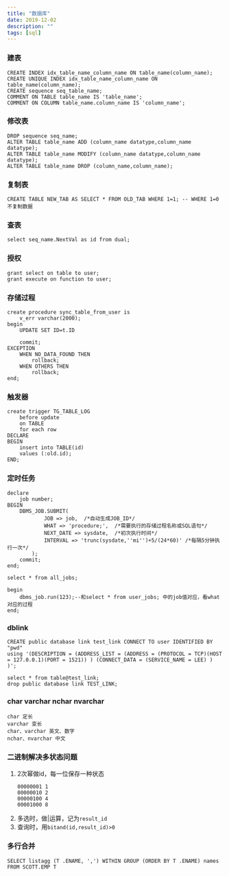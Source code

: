 ```yaml
---
title: "数据库"
date: 2019-12-02
description: ""
tags: [sql]
---
```


### 建表
```
CREATE INDEX idx_table_name_column_name ON table_name(column_name);
CREATE UNIQUE INDEX idx_table_name_column_name ON table_name(column_name);
CREATE sequence seq_table_name;
COMMENT ON TABLE table_name IS 'table_name';
COMMENT ON COLUMN table_name.column_name IS 'column_name';
```
### 修改表
```
DROP sequence seq_name;
ALTER TABLE table_name ADD (column_name datatype,column_name datatype);
ALTER TABLE table_name MODIFY (column_name datatype,column_name datatype);
ALTER TABLE table_name DROP (column_name,column_name);
```
### 复制表
`CREATE TABLE NEW_TAB AS SELECT * FROM OLD_TAB WHERE 1=1; -- WHERE 1=0 不复制数据`
### 查表
`select seq_name.NextVal as id from dual;`
### 授权
```
grant select on table to user;
grant execute on function to user;
```
### 存储过程
```
create procedure sync_table_from_user is
    v_err varchar(2000);
begin
    UPDATE SET ID=t.ID

    commit;
EXCEPTION
    WHEN NO_DATA_FOUND THEN
        rollback;
    WHEN OTHERS THEN
        rollback;
end;
```
### 触发器
```
create trigger TG_TABLE_LOG
    before update
    on TABLE
    for each row
DECLARE
BEGIN
    insert into TABLE(id)
    values (:old.id);
END;
```
### 定时任务
```
declare
    job number;
BEGIN
    DBMS_JOB.SUBMIT(
            JOB => job,  /*自动生成JOB_ID*/
            WHAT => 'procedure;',  /*需要执行的存储过程名称或SQL语句*/
            NEXT_DATE => sysdate,  /*初次执行时间*/
            INTERVAL => 'trunc(sysdate,''mi'')+5/(24*60)' /*每隔5分钟执行一次*/
        );
    commit;
end;

select * from all_jobs;

begin
    dbms_job.run(123);--和select * from user_jobs; 中的job值对应，看what对应的过程
end;
```
### dblink
```
CREATE public database link test_link CONNECT TO user IDENTIFIED BY "pwd"
using '(DESCRIPTION = (ADDRESS_LIST = (ADDRESS = (PROTOCOL = TCP)(HOST = 127.0.0.1)(PORT = 1521)) ) (CONNECT_DATA = (SERVICE_NAME = LEE) ) )'; 

select * from table@test_link; 
drop public database link TEST_LINK;
```
### char varchar nchar nvarchar
```
char 定长
varchar 变长
char、varchar 英文、数字
nchar、nvarchar 中文
```
### 二进制解决多状态问题
1. 2次幂做id，每一位保存一种状态
    ```
    00000001 1
    00000010 2
    00000100 4
    00001000 8
    ```
2. 多选时，做|运算，记为`result_id`
3. 查询时，用`bitand(id,result_id)>0`

### 多行合并
```
SELECT listagg (T .ENAME, ',') WITHIN GROUP (ORDER BY T .ENAME) names
FROM SCOTT.EMP T
```